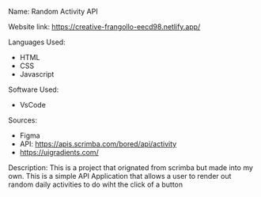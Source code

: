 

Name: Random Activity API

Website link:
https://creative-frangollo-eecd98.netlify.app/

Languages Used:
- HTML
- CSS
- Javascript

Software Used:
- VsCode

Sources:
- Figma
- API: https://apis.scrimba.com/bored/api/activity
- https://uigradients.com/

Description: This is a project that orignated from scrimba but made into my own. This is a simple API Application that allows a user to render out random daily activities to do wiht the click of a button
